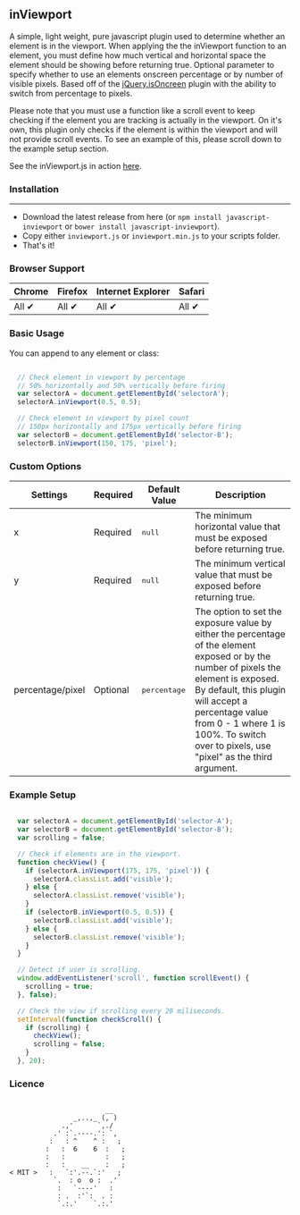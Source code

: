 inViewport
---

A simple, light weight, pure javascript plugin used to determine whether an element is in the viewport. When applying the the inViewport function to an element, you must define how much vertical and horizontal space the element should be showing before returning true. Optional parameter to specify whether to use an elements onscreen percentage or by number of visible pixels.   Based off of the <a href="https://github.com/moagrius/isOnScreen" target="_blank">jQuery.isOncreen</a> plugin with the ability to switch from percentage to pixels.

Please note that you must use a function like a scroll event to keep checking if the element you are tracking is actually in the viewport. On it's own, this plugin only checks if the element is within the viewport and will not provide scroll events. To see an example of this, please scroll down to the example setup section.

See the inViewport.js in action <a href="http://ianrogren.github.io/javascript-inViewport/">here</a>.


### Installation
---
- Download the latest release from here (or `npm install javascript-inviewport` or `bower install javascript-inviewport`).
- Copy either `inviewport.js` or `inviewport.min.js` to your scripts folder.
- That's it!


### Browser Support

| Chrome | Firefox | Internet Explorer | Safari |
| --- | --- | --- | --- |
| All ✔ | All ✔ | All ✔ | All ✔ |


### Basic Usage

You can append to any element or class:

``` javascript

  // Check element in viewport by percentage
  // 50% horizontally and 50% vertically before firing
  var selectorA = document.getElementById('selectorA');
  selectorA.inViewport(0.5, 0.5);

  // Check element in viewport by pixel count
  // 150px horizontally and 175px vertically before firing
  var selectorB = document.getElementById('selector-B');
  selectorB.inViewport(150, 175, 'pixel');
```


### Custom Options

| Settings | Required | Default Value | Description |
| --- | --- | --- | --- |
| x | Required | <pre>null</pre> |  The minimum horizontal value that must be exposed before returning true. |
| y | Required | <pre>null</pre> |  The minimum vertical value that must be exposed before returning true. |
| percentage/pixel | Optional | <pre>percentage</pre> | The option to set the exposure value by either the percentage of the element exposed or by the number of pixels the element is exposed.  By default, this plugin will accept a percentage value from 0 - 1 where 1 is 100%.  To switch over to pixels, use "pixel" as the third argument. |


### Example Setup

``` javascript

  var selectorA = document.getElementById('selector-A');
  var selectorB = document.getElementById('selector-B');
  var scrolling = false;

  // Check if elements are in the viewport.
  function checkView() {
    if (selectorA.inViewport(175, 175, 'pixel')) {
      selectorA.classList.add('visible');
    } else {
      selectorA.classList.remove('visible');
    }
    if (selectorB.inViewport(0.5, 0.5)) {
      selectorB.classList.add('visible');
    } else {
      selectorB.classList.remove('visible');
    }
  }

  // Detect if user is scrolling.
  window.addEventListener('scroll', function scrollEvent() {
    scrolling = true;
  }, false);

  // Check the view if scrolling every 20 miliseconds.
  setInterval(function checkScroll() {
    if (scrolling) {
      checkView();
      scrolling = false;
    }
  }, 20);
```

### Licence 
```

                        __
                _,..,_ (, )
             .,'      `,./
           .' :`.----.': `,
          :   : ^    ^ :   ;
         :   :  6    6  :   ;
         :   :          :   ;
         :   :    __    :   ;
< MIT >   :   `:'.--.`:'   ;
           `.  : o  o :  .'
            :   `----'   :  
            : .  :'`:  . :
            `.:.'    `.:.' 
```


